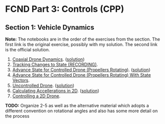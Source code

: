 # FCND Part 3: Controls (CPP)

## Section 1: Vehicle Dynamics

**Note:** The notebooks are in the order of the exercises from the section. The first link is the original exercise, possibly with my solution. The second link is the official solution.


1. [Coaxial Drone Dynamics](/notebooks/01-vehicle-dynamics/1-Coaxial-Drone-Dynamics.ipynb). ([solution](/notebooks/01-vehicle-dynamics/1-Coaxial-Drone-Dynamics-SOLUTION.ipynb))  
2. [Tracking Changes to State (RECORDING)](/notebooks/01-vehicle-dynamics/1.5-Tracking-Changes-to-State-RECORDING.ipynb).
3. [Advance State for Controlled Drone (Propellers Rotating)](/notebooks/01-vehicle-dynamics/2-Advance-State-for-Controlled-Drone.ipynb). ([solution](/notebooks/01-vehicle-dynamics/2-Advance-State-for-Controlled-Drone-SOLUTION.ipynb))
4. [Advance State for Controlled Drone (Propellers Rotating) With State Vectors](/notebooks/01-vehicle-dynamics/2-Advance-State-for-Controlled-Drone-with-State-Vectors.ipynb). 
5. [Uncontrolled Drone](/notebooks/01-vehicle-dynamics/3-Uncontrolled-2D-Drone.ipynb). ([solution](/notebooks/01-vehicle-dynamics/3-Uncontrolled-2D-Drone-SOLUTION.ipynb))
6. [Calculating Accellerations in 2D](https://github.com/ivogeorg/FCND-Controls-CPP/blob/main/notebooks/01-vehicle-dynamics/4-Calculating-Accelerations-in-2D.ipynb). ([solution](https://github.com/ivogeorg/FCND-Controls-CPP/blob/main/notebooks/01-vehicle-dynamics/4-Calculating-Accelerations-in-2D-SOLUTION.ipynb))  
7. [Controlling a 2D Drone]().

**TODO:** Organize 2-5 as well as the alternative material which adopts a different convention on rotational angles and also has some more detail on the process


